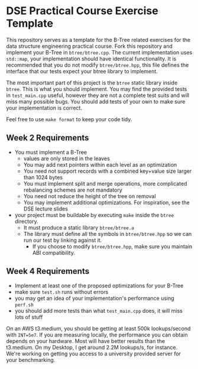 

# DSE Practical Course Exercise Template
This repository serves as a template for the B-Tree related exercises for the data structure engineering practical course.
Fork this repository and implement your B-Tree in `btree/btree.cpp`.
The current implementation uses `std::map`, your implementation should have identical functionality.
It is recommended that you do not modify `btree/btree.hpp`,
this file defines the interface that our tests expect your btree library to implement.

The most important part of this project is the `btree` static library inside `btree`. This is what you should implement.
You may find the provided tests in `test_main.cpp` useful,
however they are not a complete test suits and will miss many possible bugs.
You should add tests of your own to make sure your implementation is correct.

Feel free to use `make format` to keep your code tidy.

## Week 2 Requirements
- You must implement a B-Tree
  - values are only stored in the leaves
  - You may add next pointers within each level as an optimization
  - You need not support records with a combined key+value size larger than 1024 bytes
  - You must implement split and merge operations, more complicated rebalancing schemes are not mandatory
  - You need not reduce the height of the tree on removal
  - You may implement additional optimizations. For inspiration, see the DSE lecture slides
- your project must be buildable by executing `make` inside the `btree` directory.
  - It must produce a static library `btree/btree.a`
  - The library must define all the symbols in `btree/btree.hpp` so we can run our test by linking against it.
    - If you choose to modify `btree/btree.hpp`, make sure you maintain ABI compatibility.

## Week 4 Requirements
- Implement at least one of the proposed optimizations for your B-Tree
- make sure `test.sh` runs without errors
- you may get an idea of your implementation's performance using `perf.sh`
- you should add more tests than what `test_main.cpp` does, it will miss lots of stuff

On an AWS t3.medium, you should be getting at least 500k lookups/second with `INT=5e7`.
If you are measuring locally, the performance you can obtain depends on your hardware.
Most will have better results than the t3.medium.
On my Desktop, I get around 2.2M lookups/s, for instance.
We're working on getting you access to a university provided server for your benchmarking.



